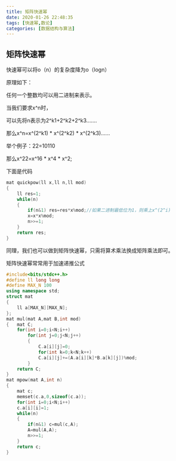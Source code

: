 ```yaml
---
title: 矩阵快速幂
date: 2020-01-26 22:48:35
tags: [快速幂,数论]
categories: [数据结构与算法]
---
```


## 矩阵快速幂

快速幂可以将o（n）的复杂度降为o（logn）

原理如下：

任何一个整数均可以用二进制来表示。

当我们要求x^n时，

可以先将n表示为2^k1+2^k2+2^k3.......

那么x^n=x^(2^k1) * x^(2^k2) * x^(2^k3)......

举个例子：22=10110

那么x^22=x^16 * x^4 * x^2;

下面是代码

```c++
mat quickpow(ll x,ll n,ll mod)
{
	ll res=1;
	while(n)
	{
		if(n&1) res=res*x%mod;//如果二进制最低位为1，则乘上x^(2^i)
		x=x*x%mod;
		n>>=1;
	}
	return res;
}
```

同理，我们也可以做到矩阵快速幂，只需将算术乘法换成矩阵乘法即可。

矩阵快速幂常常用于加速递推公式

```c++
#include<bits/stdc++.h>
#define ll long long
#define MAX_N 100
using namespace std;
struct mat
{
	ll a[MAX_N][MAX_N];
}; 
mat mul(mat A,mat B,int mod)
{	mat C;
	for(int i=0;i<N;i++)
		for(int j=0;j<N;j++)
		{
			C.a[i][j]=0;
			for(int k=0;k<N;k++)
			C.a[i][j]+=(A.a[i][k]*B.a[k][j])%mod;
		}
	return C;
}
mat mpow(mat A,int n)
{
	mat c;
	memset(c.a,0,sizeof(c.a));
	for(int i=0;i<N;i++)
	c.a[i][i]=1;
	while(n)
	{
		if(n&1) c=mul(c,A);
		A=mul(A,A);
		n>>=1;
	}
	return c;
}
```

